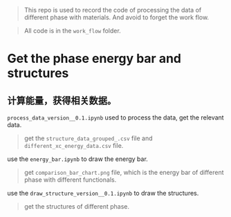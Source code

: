 > This repo is used to record the code of processing the data of  different phase with materials. 
> And avoid to forget the work flow.

> All code is in the `work_flow` folder.

# Get the phase energy bar and structures

## 计算能量，获得相关数据。

`process_data_version__0.1.ipynb` used to process the data, get the relevant data.
> get the `structure_data_grouped_.csv` file and `different_xc_energy_data.csv` file.


use the `energy_bar.ipynb` to draw the energy bar.
> get `comparison_bar_chart.png` file, which is the energy bar of different phase with different functionals.

use the `draw_structure_version__0.1.ipynb` to draw the structures.
> get the structures of different phase.